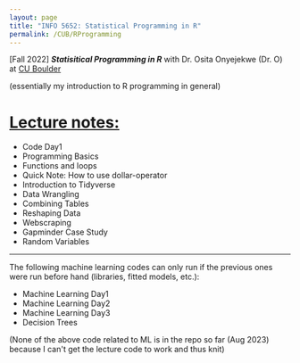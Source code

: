 ```yaml
---
layout: page
title: "INFO 5652: Statistical Programming in R"
permalink: /CUB/RProgramming
---
```


[Fall 2022] ***Statisitical Programming in R*** with Dr. Osita Onyejekwe (Dr. O) at [CU Boulder](../../CUB.md)

(essentially my introduction to R programming in general)

# [Lecture notes:](Lectures.md)

- Code Day1
- Programming Basics
- Functions and loops
- Quick Note: How to use dollar-operator
- Introduction to Tidyverse
- Data Wrangling
- Combining Tables
- Reshaping Data
- Webscraping
- Gapminder Case Study
- Random Variables

---

The following machine learning codes can only run if the previous ones were run before hand (libraries, fitted models, etc.):

- Machine Learning Day1
- Machine Learning Day2
- Machine Learning Day3
- Decision Trees

(None of the above code related to ML is in the repo so far (Aug 2023) because I can't get the lecture code to work and thus knit)